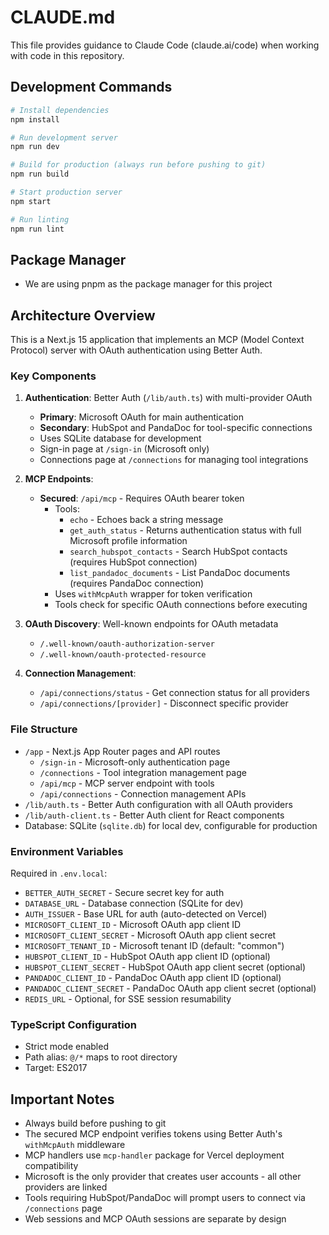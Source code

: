 # CLAUDE.md

This file provides guidance to Claude Code (claude.ai/code) when working with code in this repository.

## Development Commands

```bash
# Install dependencies
npm install

# Run development server
npm run dev

# Build for production (always run before pushing to git)
npm run build

# Start production server
npm start

# Run linting
npm run lint
```

## Package Manager

- We are using pnpm as the package manager for this project

## Architecture Overview

This is a Next.js 15 application that implements an MCP (Model Context Protocol) server with OAuth authentication using Better Auth.

### Key Components

1. **Authentication**: Better Auth (`/lib/auth.ts`) with multi-provider OAuth
   - **Primary**: Microsoft OAuth for main authentication
   - **Secondary**: HubSpot and PandaDoc for tool-specific connections
   - Uses SQLite database for development
   - Sign-in page at `/sign-in` (Microsoft only)
   - Connections page at `/connections` for managing tool integrations

2. **MCP Endpoints**:
   - **Secured**: `/api/mcp` - Requires OAuth bearer token
     - Tools: 
       - `echo` - Echoes back a string message
       - `get_auth_status` - Returns authentication status with full Microsoft profile information
       - `search_hubspot_contacts` - Search HubSpot contacts (requires HubSpot connection)
       - `list_pandadoc_documents` - List PandaDoc documents (requires PandaDoc connection)
     - Uses `withMcpAuth` wrapper for token verification
     - Tools check for specific OAuth connections before executing

3. **OAuth Discovery**: Well-known endpoints for OAuth metadata
   - `/.well-known/oauth-authorization-server`
   - `/.well-known/oauth-protected-resource`

4. **Connection Management**:
   - `/api/connections/status` - Get connection status for all providers
   - `/api/connections/[provider]` - Disconnect specific provider

### File Structure

- `/app` - Next.js App Router pages and API routes
  - `/sign-in` - Microsoft-only authentication page
  - `/connections` - Tool integration management page
  - `/api/mcp` - MCP server endpoint with tools
  - `/api/connections` - Connection management APIs
- `/lib/auth.ts` - Better Auth configuration with all OAuth providers
- `/lib/auth-client.ts` - Better Auth client for React components
- Database: SQLite (`sqlite.db`) for local dev, configurable for production

### Environment Variables

Required in `.env.local`:
- `BETTER_AUTH_SECRET` - Secure secret key for auth
- `DATABASE_URL` - Database connection (SQLite for dev)
- `AUTH_ISSUER` - Base URL for auth (auto-detected on Vercel)
- `MICROSOFT_CLIENT_ID` - Microsoft OAuth app client ID
- `MICROSOFT_CLIENT_SECRET` - Microsoft OAuth app client secret
- `MICROSOFT_TENANT_ID` - Microsoft tenant ID (default: "common")
- `HUBSPOT_CLIENT_ID` - HubSpot OAuth app client ID (optional)
- `HUBSPOT_CLIENT_SECRET` - HubSpot OAuth app client secret (optional)
- `PANDADOC_CLIENT_ID` - PandaDoc OAuth app client ID (optional)
- `PANDADOC_CLIENT_SECRET` - PandaDoc OAuth app client secret (optional)
- `REDIS_URL` - Optional, for SSE session resumability

### TypeScript Configuration

- Strict mode enabled
- Path alias: `@/*` maps to root directory
- Target: ES2017

## Important Notes

- Always build before pushing to git
- The secured MCP endpoint verifies tokens using Better Auth's `withMcpAuth` middleware
- MCP handlers use `mcp-handler` package for Vercel deployment compatibility
- Microsoft is the only provider that creates user accounts - all other providers are linked
- Tools requiring HubSpot/PandaDoc will prompt users to connect via `/connections` page
- Web sessions and MCP OAuth sessions are separate by design